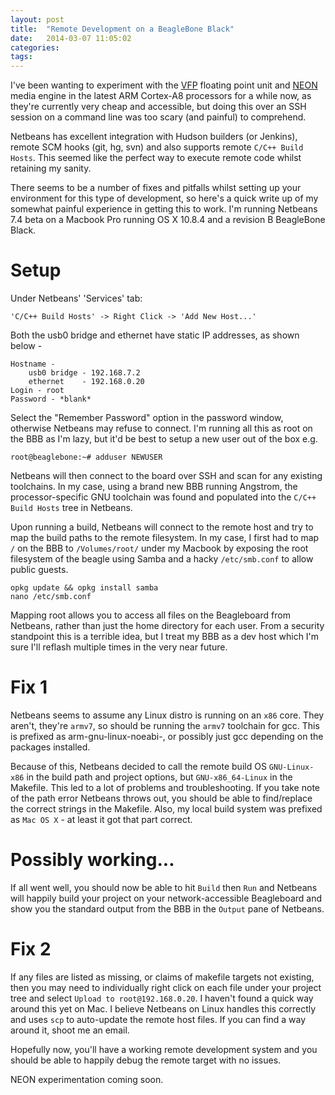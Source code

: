 ```yaml
---
layout: post
title:  "Remote Development on a BeagleBone Black"
date:   2014-03-07 11:05:02
categories: 
tags:
---
```


I've been wanting to experiment with the [VFP][1] floating point unit and [NEON][2] media engine in the latest ARM Cortex-A8 processors for a while now, as they're currently very cheap and accessible, but doing this over an SSH session on a command line was too scary (and painful) to comprehend.

Netbeans has excellent integration with Hudson builders (or Jenkins), remote SCM hooks (git, hg, svn) and also supports remote `C/C++ Build Hosts`. This seemed like the perfect way to execute remote code whilst retaining my sanity.

There seems to be a number of fixes and pitfalls whilst setting up your environment for this type of development, so here's a quick write up of my somewhat painful experience in getting this to work. I'm running Netbeans 7.4 beta on a Macbook Pro running OS X 10.8.4 and a revision B BeagleBone Black. 

# Setup 

Under Netbeans' 'Services' tab:

	'C/C++ Build Hosts' -> Right Click -> 'Add New Host...'

Both the usb0 bridge and ethernet have static IP addresses, as shown below -

	Hostname - 
		usb0 bridge - 192.168.7.2 
		ethernet    - 192.168.0.20           
	Login - root         
	Password - *blank*

Select the "Remember Password" option in the password window, otherwise Netbeans may refuse to connect. I'm running all this as root on the BBB as I'm lazy, but it'd be best to setup a new user out of the box e.g.

	root@beaglebone:~# adduser NEWUSER     

Netbeans will then connect to the board over SSH and scan for any existing toolchains. In my case, using a brand new BBB running Angstrom, the processor-specific GNU toolchain was found and populated into the `C/C++ Build Hosts` tree in Netbeans.

Upon running a build, Netbeans will connect to the remote host and try to map the build paths to the remote filesystem. In my case, I first had to map `/` on the BBB to `/Volumes/root/` under my Macbook by exposing the root filesystem of the beagle using Samba and a hacky `/etc/smb.conf` to allow public guests.

	opkg update && opkg install samba
	nano /etc/smb.conf

Mapping root allows you to access all files on the Beagleboard from Netbeans, rather than just the home directory for each user. From a security standpoint this is a terrible idea, but I treat my BBB as a dev host which I'm sure I'll reflash multiple times in the very near future. 

# Fix 1

Netbeans seems to assume any Linux distro is running on an `x86` core. They aren't, they're `armv7`, so should be running the `armv7` toolchain for gcc. This is prefixed as arm-gnu-linux-noeabi-, or possibly just gcc depending on the packages installed.

Because of this, Netbeans decided to call the remote build OS `GNU-Linux-x86` in the build path and project options, but `GNU-x86_64-Linux` in the Makefile. This led to a lot of problems and troubleshooting. If you take note of the path error Netbeans throws out, you should be able to find/replace the correct strings in the Makefile. Also, my local build system was prefixed as `Mac OS X` - at least it got that part correct.

# Possibly working...

If all went well, you should now be able to hit `Build` then `Run` and Netbeans will happily build your project on your network-accessible Beagleboard and show you the standard output from the BBB  in the `Output` pane of Netbeans.

# Fix 2

If any files are listed as missing, or claims of makefile targets not existing, then you may need to individually right click on each file under your project tree and select `Upload to root@192.168.0.20`. I haven't found a quick way around this yet on Mac. I believe Netbeans on Linux handles this correctly and uses `scp` to auto-update the remote host files. If you can find a way around it, shoot me an email.

Hopefully now, you'll have a working remote development system and you should be able to happily debug the remote target with no issues. 

NEON experimentation coming soon.

[1]: http://en.wikipedia.org/wiki/ARM_architecture#Floating-point_.28VFP.29 
[2]: http://en.wikipedia.org/wiki/ARM_architecture#Advanced_SIMD_.28NEON.29